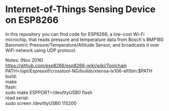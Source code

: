 # Internet-of-Things Sensing Device on ESP8266
In this repository you can find code for ESP8266, a low-cost Wi-Fi microchip, that reads pressure and temperature data from Bosch's BMP180 Barometric Pressure/Temperature/Altitude Sensor, and broadcasts it over WiFi network using UDP protocol.

Notes:
(Nov 2016)  
https://github.com/esp8266/esp8266-wiki/wiki/Toolchain  
PATH=/opt/Espressif/crosstool-NG/builds/xtensa-lx106-elf/bin:$PATH  
build:  
make  
flash:  
sudo make ESPPORT=/dev/ttyUSB0 flash  
read serial:  
sudo screen /dev/ttyUSB0 115200  

